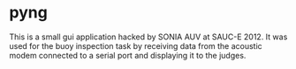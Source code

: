 pyng
====

This is a small gui application hacked by SONIA AUV at SAUC-E 2012. It was used for the buoy inspection task by receiving data from the acoustic modem connected to a serial port and displaying it to the judges.
